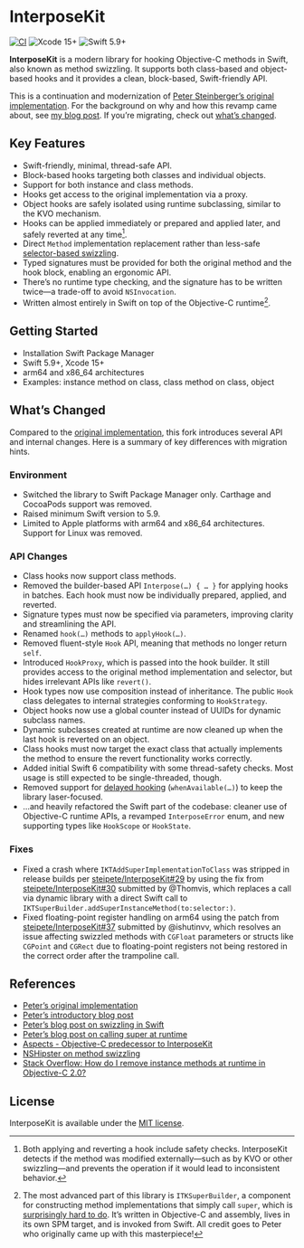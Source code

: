 # InterposeKit

[![CI](https://github.com/structuredpath/InterposeKit/actions/workflows/ci.yml/badge.svg?branch=main)](https://github.com/structuredpath/InterposeKit/actions/workflows/ci.yml) ![Xcode 15+](https://img.shields.io/badge/Xcode-15%2B-blue.svg) ![Swift 5.9+](https://img.shields.io/badge/Swift-5.9%2B-orange.svg)

**InterposeKit** is a modern library for hooking Objective-C methods in Swift, also known as method swizzling. It supports both class-based and object-based hooks and it provides a clean, block-based, Swift-friendly API.

This is a continuation and modernization of [Peter Steinberger’s original implementation](https://github.com/steipete/InterposeKit). For the background on why and how this revamp came about, see [my blog post](#). If you’re migrating, check out [what’s changed](#).

## Key Features

- Swift-friendly, minimal, thread-safe API.
- Block-based hooks targeting both classes and individual objects.
- Support for both instance and class methods.
- Hooks get access to the original implementation via a proxy.
- Object hooks are safely isolated using runtime subclassing, similar to the KVO mechanism.
- Hooks can be applied immediately or prepared and applied later, and safely reverted at any time[^1].
- Direct `Method` implementation replacement rather than less-safe [selector-based swizzling](https://pspdfkit.com/blog/2019/swizzling-in-swift/).
- Typed signatures must be provided for both the original method and the hook block, enabling an ergonomic API.
- There’s no runtime type checking, and the signature has to be written twice—a trade-off to avoid `NSInvocation`.
- Written almost entirely in Swift on top of the Objective-C runtime[^2].

## Getting Started

- Installation Swift Package Manager
- Swift 5.9+, Xcode 15+
- arm64 and x86_64 architectures
- Examples: instance method on class, class method on class, object  

## What’s Changed

Compared to the [original implementation](https://github.com/steipete/InterposeKit), this fork introduces several API and internal changes. Here is a summary of key differences with migration hints.

### Environment

- Switched the library to Swift Package Manager only. Carthage and CocoaPods support was removed.
- Raised minimum Swift version to 5.9.
- Limited to Apple platforms with arm64 and x86_64 architectures. Support for Linux was removed.

### API Changes

- Class hooks now support class methods.
- Removed the builder-based API `Interpose(…) { … }` for applying hooks in batches. Each hook must now be individually prepared, applied, and reverted.
- Signature types must now be specified via parameters, improving clarity and streamlining the API.
- Renamed `hook(…)` methods to `applyHook(…)`.
- Removed fluent-style `Hook` API, meaning that methods no longer return `self`.
- Introduced `HookProxy`, which is passed into the hook builder. It still provides access to the original method implementation and selector, but hides irrelevant APIs like `revert()`.
- Hook types now use composition instead of inheritance. The public `Hook` class delegates to internal strategies conforming to `HookStrategy`.
- Object hooks now use a global counter instead of UUIDs for dynamic subclass names.
- Dynamic subclasses created at runtime are now cleaned up when the last hook is reverted on an object.
- Class hooks must now target the exact class that actually implements the method to ensure the revert functionality works correctly.
- Added initial Swift 6 compatibility with some thread-safety checks. Most usage is still expected to be single-threaded, though.
- Removed support for [delayed hooking](https://steipete.com/posts/mac-catalyst-crash-hunt/) (`whenAvailable(…)`) to keep the library laser-focused.
- …and heavily refactored the Swift part of the codebase: cleaner use of Objective-C runtime APIs, a revamped `InterposeError` enum, and new supporting types like `HookScope` or `HookState`.

### Fixes

- Fixed a crash where `IKTAddSuperImplementationToClass` was stripped in release builds per [steipete/InterposeKit#29](https://github.com/steipete/InterposeKit#29) by using the fix from [steipete/InterposeKit#30](https://github.com/steipete/InterposeKit#30) submitted by @Thomvis, which replaces a call via dynamic library with a direct Swift call to `IKTSuperBuilder.addSuperInstanceMethod(to:selector:)`.
- Fixed floating-point register handling on arm64 using the patch from [steipete/InterposeKit#37](https://github.com/steipete/InterposeKit#37) submitted by @ishutinvv, which resolves an issue affecting swizzled methods with `CGFloat` parameters or structs like `CGPoint` and `CGRect` due to floating-point registers not being restored in the correct order after the trampoline call.

## References

- [Peter’s original implementation](https://github.com/steipete/InterposeKit)
- [Peter’s introductory blog post](https://steipete.me/posts/interposekit/)
- [Peter’s blog post on swizzling in Swift](https://www.nutrient.io/blog/swizzling-in-swift/)
- [Peter’s blog post on calling super at runtime](https://steipete.me/posts/calling-super-at-runtime/)
- [Aspects - Objective-C predecessor to InterposeKit](https://github.com/steipete/Aspects)
- [NSHipster on method swizzling](https://nshipster.com/method-swizzling/)
- [Stack Overflow: How do I remove instance methods at runtime in Objective-C 2.0?](https://stackoverflow.com/questions/1315169/how-do-i-remove-instance-methods-at-runtime-in-objective-c-2-0)

## License

InterposeKit is available under the [MIT license](LICENSE).

[^1]: Both applying and reverting a hook include safety checks. InterposeKit detects if the method was modified externally—such as by KVO or other swizzling—and prevents the operation if it would lead to inconsistent behavior.
[^2]: The most advanced part of this library is `ITKSuperBuilder`, a component for constructing method implementations that simply call `super`, which is [surprisingly hard to do](https://steipete.me/posts/calling-super-at-runtime/). It’s written in Objective-C and assembly, lives in its own SPM target, and is invoked from Swift. All credit goes to Peter who originally came up with this masterpiece!
